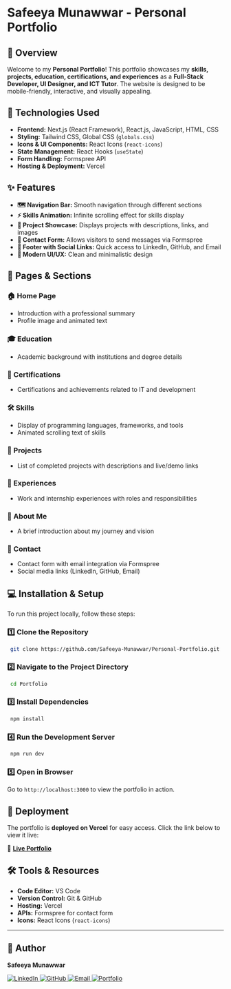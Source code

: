 # Safeeya Munawwar - Personal Portfolio

## 📌 Overview
Welcome to my **Personal Portfolio**! This portfolio showcases my **skills, projects, education, certifications, and experiences** as a **Full-Stack Developer, UI Designer, and ICT Tutor**. The website is designed to be mobile-friendly, interactive, and visually appealing.

## 🚀 Technologies Used

- **Frontend:** Next.js (React Framework), React.js, JavaScript, HTML, CSS
- **Styling:** Tailwind CSS, Global CSS (`globals.css`)
- **Icons & UI Components:** React Icons (`react-icons`)
- **State Management:** React Hooks (`useState`)
- **Form Handling:** Formspree API
- **Hosting & Deployment:** Vercel

## ✨ Features

- **🗺️ Navigation Bar:** Smooth navigation through different sections
- **⚡ Skills Animation:** Infinite scrolling effect for skills display
- **📁 Project Showcase:** Displays projects with descriptions, links, and images
- **📩 Contact Form:** Allows visitors to send messages via Formspree
- **🔗 Footer with Social Links:** Quick access to LinkedIn, GitHub, and Email
- **🎨 Modern UI/UX:** Clean and minimalistic design

## 📑 Pages & Sections

### **🏠 Home Page**
- Introduction with a professional summary
- Profile image and animated text

### **🎓 Education**
- Academic background with institutions and degree details

### **📜 Certifications**
- Certifications and achievements related to IT and development

### **🛠️ Skills**
- Display of programming languages, frameworks, and tools
- Animated scrolling text of skills

### **📁 Projects**
- List of completed projects with descriptions and live/demo links

### **💼 Experiences**
- Work and internship experiences with roles and responsibilities

### **👤 About Me**
- A brief introduction about my journey and vision

### **📩 Contact**
- Contact form with email integration via Formspree
- Social media links (LinkedIn, GitHub, Email)

## 💻 Installation & Setup

To run this project locally, follow these steps:

### **1️⃣ Clone the Repository**
```sh
 git clone https://github.com/Safeeya-Munawwar/Personal-Portfolio.git
```

### **2️⃣ Navigate to the Project Directory**
```sh
 cd Portfolio
```

### **3️⃣ Install Dependencies**
```sh
 npm install
```

### **4️⃣ Run the Development Server**
```sh
 npm run dev
```

### **5️⃣ Open in Browser**
Go to `http://localhost:3000` to view the portfolio in action.

## 🚀 Deployment

The portfolio is **deployed on Vercel** for easy access. Click the link below to view it live:

🔗 **[Live Portfolio](https://personal-portfolio-nu-tawny.vercel.app/)**

## 🛠️ Tools & Resources

- **Code Editor:** VS Code
- **Version Control:** Git & GitHub
- **Hosting:** Vercel
- **APIs:** Formspree for contact form
- **Icons:** React Icons (`react-icons`)

---

## 🚀 Author
 **Safeeya Munawwar**
 <p>
  <a href="https://www.linkedin.com/in/safeeya-munawwar" target="_blank">
    <img src="https://img.shields.io/badge/LinkedIn-0A66C2?style=for-the-badge&logo=linkedin&logoColor=white" alt="LinkedIn"/>
  </a>
  <a href="https://github.com/Safeeya-Munawwar" target="_blank">
    <img src="https://img.shields.io/badge/GitHub-181717?style=for-the-badge&logo=github&logoColor=white" alt="GitHub"/>
  </a>
  <a href="mailto:shafiyasha0036@gmail.com" target="_blank">
    <img src="https://img.shields.io/badge/Email-D14836?style=for-the-badge&logo=gmail&logoColor=white" alt="Email"/>
  </a>
  <a href="https://safeeya-munawwar-personal-portfolio.vercel.app/" target="_blank">
    <img src="https://img.shields.io/badge/Portfolio-0A66C2?style=for-the-badge&logo=firefox&logoColor=white" alt="Portfolio"/>
  </a>
</p>
